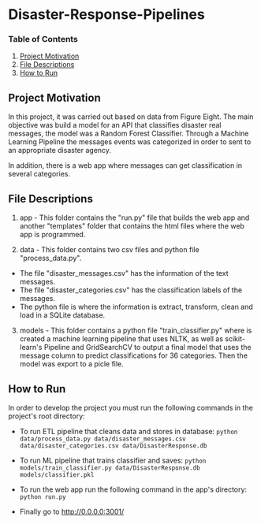 # Disaster-Response-Pipelines

### Table of Contents

1. [Project Motivation](#motivation)
2. [File Descriptions](#files)
3. [How to Run](#run)


## Project Motivation <a name="motivation"></a>

In this project, it was carried out based on data from Figure Eight. 
The main objective was build a model for an API that classifies disaster real messages, the model was a Random Forest Classifier.
Through a Machine Learning Pipeline the messages events was categorized in order to sent to an appropriate disaster agency.

In addition, there is a web app where messages can get classification in several categories.


## File Descriptions <a name="files"></a>

1. app - This folder contains the "run.py" file that builds the web app and another "templates" folder that contains the html files where the web app is programmed.

2. data - This folder contains two csv files and python file "process_data.py". 

- The file "disaster_messages.csv" has the information of the text messages.
- The file "disaster_categories.csv" has the classification labels of the messages. 
- The python file is where the information is extract, transform, clean and load in a SQLite database. 

3. models - This folder contains a python file "train_classifier.py" where is created a machine learning pipeline that uses NLTK, as well as scikit-learn's Pipeline and GridSearchCV to output a final model that uses the message column to predict classifications for 36 categories. Then the model was export to a picle file.


## How to Run <a name="run"></a>

In order to develop the project you must run the following commands in the project's root directory:

- To run ETL pipeline that cleans data and stores in database:
        `python data/process_data.py data/disaster_messages.csv data/disaster_categories.csv data/DisasterResponse.db`
        
- To run ML pipeline that trains classifier and saves:
        `python models/train_classifier.py data/DisasterResponse.db models/classifier.pkl`
        
 - To run the web app run the following command in the app's directory:
         `python run.py`
  
 - Finally go to http://0.0.0.0:3001/



